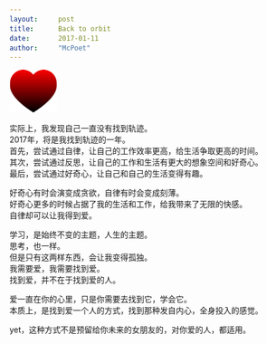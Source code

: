 ```yaml
---
layout:     post
title:      Back to orbit
date:       2017-01-11
author:     "McPoet"
---
```

![alt text](img/20170111-heart.png "Bleeding heart")

实际上，我发现自己一直没有找到轨迹。<br>
2017年，将是我找到轨迹的一年。<br>
首先，尝试通过自律，让自己的工作效率更高，给生活争取更高的时间。<br>
其次，尝试通过反思，让自己的工作和生活有更大的想象空间和好奇心。<br>
最后，尝试通过好奇心，让自己和自己的生活变得有趣。

好奇心有时会演变成贪欲，自律有时会变成刻薄。<br>
好奇心更多的时候占据了我的生活和工作，给我带来了无限的快感。<br>
自律却可以让我得到爱。<br>

学习，是始终不变的主题，人生的主题。<br>
思考，也一样。<br>
但是只有这两样东西，会让我变得孤独。<br>
我需要爱，我需要找到爱。<br>
找到爱，并不在于找到爱的人。

爱一直在你的心里，只是你需要去找到它，学会它。<br>
本质上，是找到爱一个人的方式，找到那种发自内心，全身投入的感觉。<br>

yet，这种方式不是预留给你未来的女朋友的，对你爱的人，都适用。<br>
